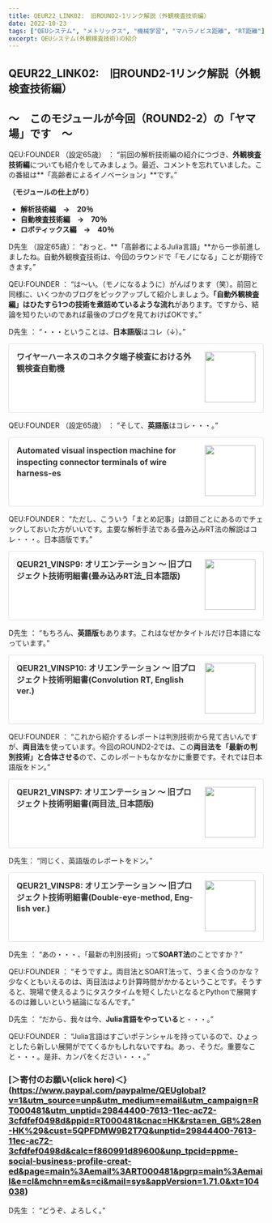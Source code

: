 ```yaml
---
title: QEUR22_LINK02:　旧ROUND2-1リンク解説（外観検査技術編）
date: 2022-10-23
tags: ["QEUシステム", "メトリックス", "機械学習", "マハラノビス距離", "RT距離"]
excerpt: QEUシステム(外観検査技術)の紹介
---
```


## QEUR22_LINK02:　旧ROUND2-1リンク解説（外観検査技術編）

## ～　このモジュールが今回（ROUND2-2）の「ヤマ場」です　～

QEU:FOUNDER （設定65歳） ： “前回の解析技術編の紹介につづき、**外観検査技術編**についても紹介をしてみましょう。最近、コメントを忘れていました。この番組は**「高齢者によるイノベーション」**です。”

**（モジュールの仕上がり）**
- **解析技術編　→　20％**
- **自動検査技術編　→　70％**
- **ロボティックス編　→　40％**

D先生 （設定65歳）： “おっと、**「高齢者によるJulia言語」**から一歩前進しましたね。自動外観検査技術は、今回のラウンドで「モノになる」ことが期待できます。”

QEU:FOUNDER ： “は～い。（モノになるように）がんばります（笑）。前回と同様に、いくつかのブログをピックアップして紹介しましょう。**「自動外観検査編」はひたすら1つの技術を煮詰めているような流れ**があります。ですから、結論を知りたいのであれば最後のブログを見ておけばOKです。”

D先生 ： “・・・ということは、**日本語版**はコレ（↓）。”

<div class="blogcardfu" style="width:auto;max-width:9999px;border:1px solid #E0E0E0;border-radius:3px;margin:10px 0;padding:15px;line-height:1.4;text-align:left;background:#FFFFFF;"><a href="https://jpnqeur21vinsp.blogspot.com/2022/05/blog-post.html" target="_blank" style="display:block;text-decoration:none;"><span class="blogcardfu-image" style="float:right;width:100px;padding:0 0 0 10px;margin:0 0 5px 5px;"><img src="https://capture.heartrails.com/100x100?https://jpnqeur21vinsp.blogspot.com/2022/05/blog-post.html" width="100" style="width:100%;height:auto;max-height:100px;min-width:0;border:0 none;margin:0;"></span><br style="display:none"><span class="blogcardfu-title" style="font-size:112.5%;font-weight:700;color:#333333;margin:0 0 5px 0;">ワイヤーハーネスのコネクタ端子検査における外観検査自動機</span><br><span class="blogcardfu-content" style="font-size:87.5%;font-weight:400;color:#666666;"></span><br><span style="clear:both;display:block;overflow:hidden;height:0;">&nbsp;</span></a></div>

QEU:FOUNDER （設定65歳） ： “そして、**英語版**はコレ・・・。”

<div class="blogcardfu" style="width:auto;max-width:9999px;border:1px solid #E0E0E0;border-radius:3px;margin:10px 0;padding:15px;line-height:1.4;text-align:left;background:#FFFFFF;"><a href="https://jpnqeur21vinsp.blogspot.com/2022/05/automated-visual-inspection-machine-for.html" target="_blank" style="display:block;text-decoration:none;"><span class="blogcardfu-image" style="float:right;width:100px;padding:0 0 0 10px;margin:0 0 5px 5px;"><img src="https://capture.heartrails.com/100x100?https://jpnqeur21vinsp.blogspot.com/2022/05/automated-visual-inspection-machine-for.html" width="100" style="width:100%;height:auto;max-height:100px;min-width:0;border:0 none;margin:0;"></span><br style="display:none"><span class="blogcardfu-title" style="font-size:112.5%;font-weight:700;color:#333333;margin:0 0 5px 0;">Automated visual inspection machine for inspecting connector terminals of wire harness-es</span><br><span class="blogcardfu-content" style="font-size:87.5%;font-weight:400;color:#666666;"></span><br><span style="clear:both;display:block;overflow:hidden;height:0;">&nbsp;</span></a></div>

QEU:FOUNDER： “ただし、こういう「まとめ記事」は節目ごとにあるのでチェックしておいた方がいいです。主要な解析手法である畳み込みRT法の解説はコレ・・・。日本語版です。”

<div class="blogcardfu" style="width:auto;max-width:9999px;border:1px solid #E0E0E0;border-radius:3px;margin:10px 0;padding:15px;line-height:1.4;text-align:left;background:#FFFFFF;"><a href="https://jpnqeur21vinsp.blogspot.com/2022/04/qeur21vinsp9-rt.html" target="_blank" style="display:block;text-decoration:none;"><span class="blogcardfu-image" style="float:right;width:100px;padding:0 0 0 10px;margin:0 0 5px 5px;"><img src="https://capture.heartrails.com/100x100?https://jpnqeur21vinsp.blogspot.com/2022/04/qeur21vinsp9-rt.html" width="100" style="width:100%;height:auto;max-height:100px;min-width:0;border:0 none;margin:0;"></span><br style="display:none"><span class="blogcardfu-title" style="font-size:112.5%;font-weight:700;color:#333333;margin:0 0 5px 0;">QEUR21_VINSP9: オリエンテーション ～ 旧プロジェクト技術明細書(畳み込みRT法_日本語版)</span><br><span class="blogcardfu-content" style="font-size:87.5%;font-weight:400;color:#666666;"></span><br><span style="clear:both;display:block;overflow:hidden;height:0;">&nbsp;</span></a></div>

D先生 ： “もちろん、**英語版**もあります。これはなぜかタイトルだけ日本語になっています。”

<div class="blogcardfu" style="width:auto;max-width:9999px;border:1px solid #E0E0E0;border-radius:3px;margin:10px 0;padding:15px;line-height:1.4;text-align:left;background:#FFFFFF;"><a href="https://jpnqeur21vinsp.blogspot.com/2022/04/qeur21vinsp10-convolution-rt-english-ver.html" target="_blank" style="display:block;text-decoration:none;"><span class="blogcardfu-image" style="float:right;width:100px;padding:0 0 0 10px;margin:0 0 5px 5px;"><img src="https://capture.heartrails.com/100x100?https://jpnqeur21vinsp.blogspot.com/2022/04/qeur21vinsp10-convolution-rt-english-ver.html" width="100" style="width:100%;height:auto;max-height:100px;min-width:0;border:0 none;margin:0;"></span><br style="display:none"><span class="blogcardfu-title" style="font-size:112.5%;font-weight:700;color:#333333;margin:0 0 5px 0;">QEUR21_VINSP10: オリエンテーション ～ 旧プロジェクト技術明細書(Convolution RT, English ver.)</span><br><span class="blogcardfu-content" style="font-size:87.5%;font-weight:400;color:#666666;"></span><br><span style="clear:both;display:block;overflow:hidden;height:0;">&nbsp;</span></a></div>

QEU:FOUNDER ： “これから紹介するレポートは判別技術から見て古いんですが、**両目法**を使っています。今回のROUND2-2では、この**両目法を「最新の判別技術」と合体させる**ので、このレポートもなかなかに重要です。それでは日本語版をドン。”

<div class="blogcardfu" style="width:auto;max-width:9999px;border:1px solid #E0E0E0;border-radius:3px;margin:10px 0;padding:15px;line-height:1.4;text-align:left;background:#FFFFFF;"><a href="https://jpnqeur21vinsp.blogspot.com/2022/04/qeur21vinsp7.html" target="_blank" style="display:block;text-decoration:none;"><span class="blogcardfu-image" style="float:right;width:100px;padding:0 0 0 10px;margin:0 0 5px 5px;"><img src="https://capture.heartrails.com/100x100?https://jpnqeur21vinsp.blogspot.com/2022/04/qeur21vinsp7.html" width="100" style="width:100%;height:auto;max-height:100px;min-width:0;border:0 none;margin:0;"></span><br style="display:none"><span class="blogcardfu-title" style="font-size:112.5%;font-weight:700;color:#333333;margin:0 0 5px 0;">QEUR21_VINSP7: オリエンテーション ～ 旧プロジェクト技術明細書(両目法_日本語版)</span><br><span class="blogcardfu-content" style="font-size:87.5%;font-weight:400;color:#666666;"></span><br><span style="clear:both;display:block;overflow:hidden;height:0;">&nbsp;</span></a></div>

D先生： “同じく、英語版のレポートをドン。”

<div class="blogcardfu" style="width:auto;max-width:9999px;border:1px solid #E0E0E0;border-radius:3px;margin:10px 0;padding:15px;line-height:1.4;text-align:left;background:#FFFFFF;"><a href="https://jpnqeur21vinsp.blogspot.com/2022/04/qeur21vinsp8-double-eye-method-english.html" target="_blank" style="display:block;text-decoration:none;"><span class="blogcardfu-image" style="float:right;width:100px;padding:0 0 0 10px;margin:0 0 5px 5px;"><img src="https://capture.heartrails.com/100x100?https://jpnqeur21vinsp.blogspot.com/2022/04/qeur21vinsp8-double-eye-method-english.html" width="100" style="width:100%;height:auto;max-height:100px;min-width:0;border:0 none;margin:0;"></span><br style="display:none"><span class="blogcardfu-title" style="font-size:112.5%;font-weight:700;color:#333333;margin:0 0 5px 0;">QEUR21_VINSP8: オリエンテーション ～ 旧プロジェクト技術明細書(Double-eye-method, Eng-lish ver.)</span><br><span class="blogcardfu-content" style="font-size:87.5%;font-weight:400;color:#666666;"></span><br><span style="clear:both;display:block;overflow:hidden;height:0;">&nbsp;</span></a></div>

D先生 ： “あの・・・、「最新の判別技術」って**SOART法**のことですか？”

QEU:FOUNDER ： “そうですよ。両目法とSOART法って、うまく合うのかな？少なくともいえるのは、両目法はより計算時間がかかるということです。そうすると、現場で使えるようにタスクタイムを短くしたいとなるとPythonで展開するのは難しいという結論になるんです。”

D先生 ： “だから、我々は今、**Julia言語をやっている**と・・・。”

QEU:FOUNDER ： “Julia言語はすごいポテンシャルを持っているので、ひょっとしたら新しい展開がでてくるかもしれないですね。あっ、そうだ。重要なこと・・・。是非、カンパをください・・・。”

### [＞寄付のお願い(click here)＜}(https://www.paypal.com/paypalme/QEUglobal?v=1&utm_source=unp&utm_medium=email&utm_campaign=RT000481&utm_unptid=29844400-7613-11ec-ac72-3cfdfef0498d&ppid=RT000481&cnac=HK&rsta=en_GB%28en-HK%29&cust=5QPFDMW9B2T7Q&unptid=29844400-7613-11ec-ac72-3cfdfef0498d&calc=f860991d89600&unp_tpcid=ppme-social-business-profile-creat-ed&page=main%3Aemail%3ART000481&pgrp=main%3Aemail&e=cl&mchn=em&s=ci&mail=sys&appVersion=1.71.0&xt=104038)

D先生 ： “どうぞ、よろしく。”
